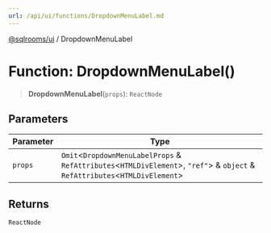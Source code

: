 ```yaml
---
url: /api/ui/functions/DropdownMenuLabel.md
---
```

[@sqlrooms/ui](../index.md) / DropdownMenuLabel

# Function: DropdownMenuLabel()

> **DropdownMenuLabel**(`props`): `ReactNode`

## Parameters

| Parameter | Type |
| ------ | ------ |
| `props` | `Omit`<`DropdownMenuLabelProps` & `RefAttributes`<`HTMLDivElement`>, `"ref"`> & `object` & `RefAttributes`<`HTMLDivElement`> |

## Returns

`ReactNode`
